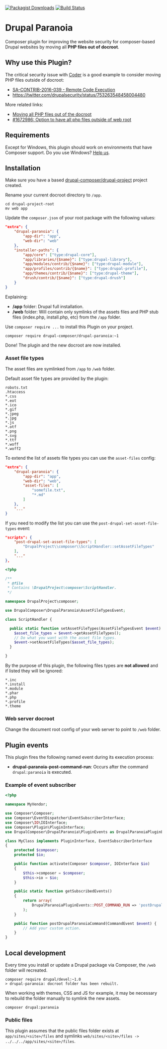 [![Packagist Downloads](https://img.shields.io/packagist/dt/drupal-composer/drupal-paranoia.svg)](https://packagist.org/packages/drupal-composer/drupal-paranoia)
[![Build Status](https://travis-ci.org/drupal-composer/drupal-paranoia.svg?branch=1.x)](https://travis-ci.org/drupal-composer/drupal-paranoia)

# Drupal Paranoia
Composer plugin for improving the website security for composer-based Drupal websites by moving all __PHP files out of docroot__.

## Why use this Plugin?
The critical security issue with [Coder](https://www.drupal.org/project/coder) is a good example to consider moving PHP files outside of docroot:
- [SA-CONTRIB-2016-039 - Remote Code Execution](https://www.drupal.org/node/2765575)
- https://twitter.com/drupalsecurity/status/753263548458004480

More related links:
- [Moving all PHP files out of the docroot](https://www.drupal.org/node/2767907)
- [#1672986: Option to have all php files outside of web root](https://www.drupal.org/node/1672986)

## Requirements
Except for Windows, this plugin should work on environments that have Composer support. Do you use Windows? [Help us](https://github.com/drupal-composer/drupal-paranoia/issues/5).

## Installation
Make sure you have a based [drupal-composer/drupal-project](https://github.com/drupal-composer/drupal-project) project created.

Rename your current docroot directory to `/app`.
```
cd drupal-project-root
mv web app
```

Update the `composer.json` of your root package with the following values:
```json
"extra": {
    "drupal-paranoia": {
        "app-dir": "app",
        "web-dir": "web"
    },
    "installer-paths": {
        "app/core": ["type:drupal-core"],
        "app/libraries/{$name}": ["type:drupal-library"],
        "app/modules/contrib/{$name}": ["type:drupal-module"],
        "app/profiles/contrib/{$name}": ["type:drupal-profile"],
        "app/themes/contrib/{$name}": ["type:drupal-theme"],
        "drush/contrib/{$name}": ["type:drupal-drush"]
    }
}
```

Explaining:
- __/app__ folder: Drupal full installation.
- __/web__ folder: Will contain only symlinks of the assets files and PHP stub files (index.php, install.php, etc) from the `/app` folder.

Use `composer require ...` to install this Plugin on your project.
```
composer require drupal-composer/drupal-paranoia:~1
```

Done! The plugin and the new docroot are now installed.

### Asset file types
The asset files are symlinked from `/app` to `/web` folder.

Default asset file types are provided by the plugin:
```
robots.txt
.htaccess
*.css
*.eot
*.ico
*.gif
*.jpeg
*.jpg
*.js
*.otf
*.png
*.svg
*.ttf
*.woff
*.woff2
```

To extend the list of assets file types you can use the `asset-files` config:
```json
"extra": {
    "drupal-paranoia": {
        "app-dir": "app",
        "web-dir": "web",
        "asset-files": [
            "somefile.txt",
            "*.md"
        ]
    },
    "..."
}
```

If you need to modify the list you can use the `post-drupal-set-asset-file-types` event:
```json
"scripts": {
    "post-drupal-set-asset-file-types": [
        "DrupalProject\\composer\\ScriptHandler::setAssetFileTypes"
    ],
    "..."
},
```

```php
<?php

/**
 * @file
 * Contains \DrupalProject\composer\ScriptHandler.
 */

namespace DrupalProject\composer;

use DrupalComposer\DrupalParanoia\AssetFileTypesEvent;

class ScriptHandler {

  public static function setAssetFileTypes(AssetFileTypesEvent $event) {
    $asset_file_types = $event->getAssetFileTypes();
    // Do what you want with the asset file types.
    $event->setAssetFileTypes($asset_file_types);
  }

}
```

By the purpose of this plugin, the following files types are __not allowed__ and if listed they will be ignored:
```
*.inc
*.install
*.module
*.phar
*.php
*.profile
*.theme
```

### Web server docroot
Change the document root config of your web server to point to `/web` folder.

## Plugin events
This plugin fires the following named event during its execution process:

- __drupal-paranoia-post-command-run__: Occurs after the command `drupal:paranoia` is executed.

### Example of event subscriber

```php
<?php

namespace MyVendor;

use Composer\Composer;
use Composer\EventDispatcher\EventSubscriberInterface;
use Composer\IO\IOInterface;
use Composer\Plugin\PluginInterface;
use DrupalComposer\DrupalParanoia\PluginEvents as DrupalParanoiaPluginEvents;

class MyClass implements PluginInterface, EventSubscriberInterface
{
    protected $composer;
    protected $io;

    public function activate(Composer $composer, IOInterface $io)
    {
        $this->composer = $composer;
        $this->io = $io;
    }

    public static function getSubscribedEvents()
    {
        return array(
            DrupalParanoiaPluginEvents::POST_COMMAND_RUN => 'postDrupalParanoiaCommand',
        );
    }

    public function postDrupalParanoiaCommand(CommandEvent $event) {
        // Add your custom action.
    }
}
```

## Local development
Every time you install or update a Drupal package via Composer, the `/web` folder will recreated.

```
composer require drupal/devel:~1.0
> drupal-paranoia: docroot folder has been rebuilt.
```

When working with themes, CSS and JS for example, it may be necessary to rebuild the folder manually to symlink the new assets.
```
composer drupal:paranoia
```

### Public files
This plugin assumes that the public files folder exists at `app/sites/<site>/files` and symlinks `web/sites/<site>/files -> ../../../app/sites/<site>/files`.
